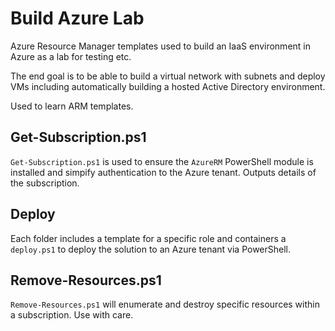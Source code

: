 # Build Azure Lab

Azure Resource Manager templates used to build an IaaS environment in Azure as a lab for testing etc.

The end goal is to be able to build a virtual network with subnets and deploy VMs including automatically building a hosted Active Directory environment.

Used to learn ARM templates.

## Get-Subscription.ps1

`Get-Subscription.ps1` is used to ensure the `AzureRM` PowerShell module is installed and simpify authentication to the Azure tenant. Outputs details of the subscription.

## Deploy

Each folder includes a template for a specific role and containers a `deploy.ps1` to deploy the solution to an Azure tenant via PowerShell.

## Remove-Resources.ps1

`Remove-Resources.ps1` will enumerate and destroy specific resources within a subscription. Use with care.
